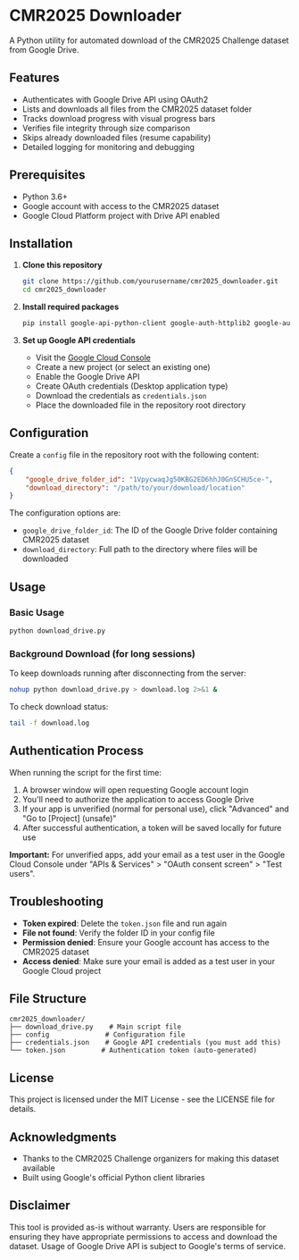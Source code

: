 # CMR2025 Downloader

A Python utility for automated download of the CMR2025 Challenge dataset from Google Drive.

## Features

- Authenticates with Google Drive API using OAuth2
- Lists and downloads all files from the CMR2025 dataset folder
- Tracks download progress with visual progress bars
- Verifies file integrity through size comparison
- Skips already downloaded files (resume capability)
- Detailed logging for monitoring and debugging

## Prerequisites

- Python 3.6+
- Google account with access to the CMR2025 dataset
- Google Cloud Platform project with Drive API enabled

## Installation

1. **Clone this repository**
   ```bash
   git clone https://github.com/yourusername/cmr2025_downloader.git
   cd cmr2025_downloader
   ```

2. **Install required packages**
   ```bash
   pip install google-api-python-client google-auth-httplib2 google-auth-oauthlib tqdm
   ```

3. **Set up Google API credentials**
   - Visit the [Google Cloud Console](https://console.cloud.google.com/)
   - Create a new project (or select an existing one)
   - Enable the Google Drive API
   - Create OAuth credentials (Desktop application type)
   - Download the credentials as `credentials.json`
   - Place the downloaded file in the repository root directory

## Configuration

Create a `config` file in the repository root with the following content:

```json
{
    "google_drive_folder_id": "1VpycwaqJg50KBG2ED6hhJ0GnSCHU5ce-",
    "download_directory": "/path/to/your/download/location"
}
```

The configuration options are:
- `google_drive_folder_id`: The ID of the Google Drive folder containing CMR2025 dataset
- `download_directory`: Full path to the directory where files will be downloaded

## Usage

### Basic Usage
```bash
python download_drive.py
```

### Background Download (for long sessions)

To keep downloads running after disconnecting from the server:
```bash
nohup python download_drive.py > download.log 2>&1 &
```

To check download status:
```bash
tail -f download.log
```

## Authentication Process

When running the script for the first time:

1. A browser window will open requesting Google account login
2. You'll need to authorize the application to access Google Drive
3. If your app is unverified (normal for personal use), click "Advanced" and "Go to [Project] (unsafe)"
4. After successful authentication, a token will be saved locally for future use

**Important:** For unverified apps, add your email as a test user in the Google Cloud Console under "APIs & Services" > "OAuth consent screen" > "Test users".

## Troubleshooting

- **Token expired**: Delete the `token.json` file and run again
- **File not found**: Verify the folder ID in your config file
- **Permission denied**: Ensure your Google account has access to the CMR2025 dataset
- **Access denied**: Make sure your email is added as a test user in your Google Cloud project

## File Structure
```
cmr2025_downloader/
├── download_drive.py    # Main script file
├── config              # Configuration file
├── credentials.json    # Google API credentials (you must add this)
└── token.json         # Authentication token (auto-generated)
```

## License

This project is licensed under the MIT License - see the LICENSE file for details.

## Acknowledgments

- Thanks to the CMR2025 Challenge organizers for making this dataset available
- Built using Google's official Python client libraries

## Disclaimer

This tool is provided as-is without warranty. Users are responsible for ensuring they have appropriate permissions to access and download the dataset. Usage of Google Drive API is subject to Google's terms of service.